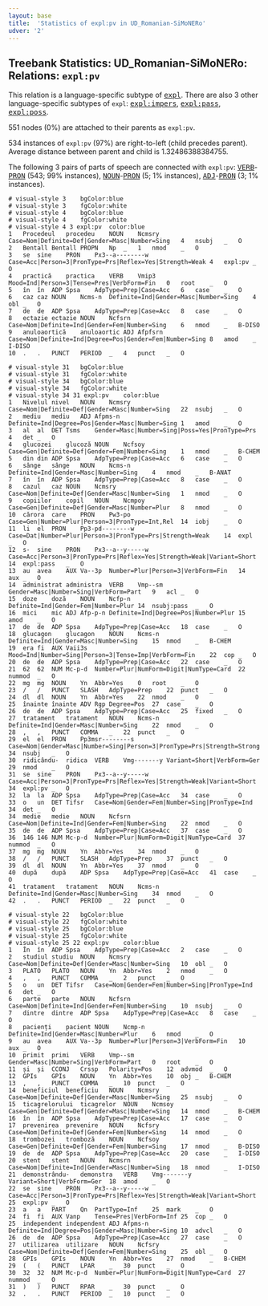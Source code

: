 ```yaml
---
layout: base
title:  'Statistics of expl:pv in UD_Romanian-SiMoNERo'
udver: '2'
---
```


## Treebank Statistics: UD_Romanian-SiMoNERo: Relations: `expl:pv`

This relation is a language-specific subtype of <tt><a href="ro_simonero-dep-expl.html">expl</a></tt>.
There are also 3 other language-specific subtypes of `expl`: <tt><a href="ro_simonero-dep-expl-impers.html">expl:impers</a></tt>, <tt><a href="ro_simonero-dep-expl-pass.html">expl:pass</a></tt>, <tt><a href="ro_simonero-dep-expl-poss.html">expl:poss</a></tt>.

551 nodes (0%) are attached to their parents as `expl:pv`.

534 instances of `expl:pv` (97%) are right-to-left (child precedes parent).
Average distance between parent and child is 1.32486388384755.

The following 3 pairs of parts of speech are connected with `expl:pv`: <tt><a href="ro_simonero-pos-VERB.html">VERB</a></tt>-<tt><a href="ro_simonero-pos-PRON.html">PRON</a></tt> (543; 99% instances), <tt><a href="ro_simonero-pos-NOUN.html">NOUN</a></tt>-<tt><a href="ro_simonero-pos-PRON.html">PRON</a></tt> (5; 1% instances), <tt><a href="ro_simonero-pos-ADJ.html">ADJ</a></tt>-<tt><a href="ro_simonero-pos-PRON.html">PRON</a></tt> (3; 1% instances).


~~~ conllu
# visual-style 3	bgColor:blue
# visual-style 3	fgColor:white
# visual-style 4	bgColor:blue
# visual-style 4	fgColor:white
# visual-style 4 3 expl:pv	color:blue
1	Procedeul	procedeu	NOUN	Ncmsry	Case=Nom|Definite=Def|Gender=Masc|Number=Sing	4	nsubj	_	O
2	Bentall	Bentall	PROPN	Np	_	1	nmod	_	O
3	se	sine	PRON	Px3--a--------w	Case=Acc|Person=3|PronType=Prs|Reflex=Yes|Strength=Weak	4	expl:pv	_	O
4	practică	practica	VERB	Vmip3	Mood=Ind|Person=3|Tense=Pres|VerbForm=Fin	0	root	_	O
5	în	în	ADP	Spsa	AdpType=Prep|Case=Acc	6	case	_	O
6	caz	caz	NOUN	Ncms-n	Definite=Ind|Gender=Masc|Number=Sing	4	obl	_	O
7	de	de	ADP	Spsa	AdpType=Prep|Case=Acc	8	case	_	O
8	ectazie	ectazie	NOUN	Ncfsrn	Case=Nom|Definite=Ind|Gender=Fem|Number=Sing	6	nmod	_	B-DISO
9	anuloaortică	anuloaortic	ADJ	Afpfsrn	Case=Nom|Definite=Ind|Degree=Pos|Gender=Fem|Number=Sing	8	amod	_	I-DISO
10	.	.	PUNCT	PERIOD	_	4	punct	_	O

~~~


~~~ conllu
# visual-style 31	bgColor:blue
# visual-style 31	fgColor:white
# visual-style 34	bgColor:blue
# visual-style 34	fgColor:white
# visual-style 34 31 expl:pv	color:blue
1	Nivelul	nivel	NOUN	Ncmsry	Case=Nom|Definite=Def|Gender=Masc|Number=Sing	22	nsubj	_	O
2	mediu	mediu	ADJ	Afpms-n	Definite=Ind|Degree=Pos|Gender=Masc|Number=Sing	1	amod	_	O
3	al	al	DET	Tsms	Gender=Masc|Number=Sing|Poss=Yes|PronType=Prs	4	det	_	O
4	glucozei	glucoză	NOUN	Ncfsoy	Case=Gen|Definite=Def|Gender=Fem|Number=Sing	1	nmod	_	B-CHEM
5	din	din	ADP	Spsa	AdpType=Prep|Case=Acc	6	case	_	O
6	sânge	sânge	NOUN	Ncms-n	Definite=Ind|Gender=Masc|Number=Sing	4	nmod	_	B-ANAT
7	în	în	ADP	Spsa	AdpType=Prep|Case=Acc	8	case	_	O
8	cazul	caz	NOUN	Ncmsry	Case=Nom|Definite=Def|Gender=Masc|Number=Sing	1	nmod	_	O
9	copiilor	copil	NOUN	Ncmpoy	Case=Gen|Definite=Def|Gender=Masc|Number=Plur	8	nmod	_	O
10	cărora	care	PRON	Pw3-po	Case=Gen|Number=Plur|Person=3|PronType=Int,Rel	14	iobj	_	O
11	li	el	PRON	Pp3-pd--------w	Case=Dat|Number=Plur|Person=3|PronType=Prs|Strength=Weak	14	expl	_	O
12	s-	sine	PRON	Px3--a--y-----w	Case=Acc|Person=3|PronType=Prs|Reflex=Yes|Strength=Weak|Variant=Short	14	expl:pass	_	O
13	au	avea	AUX	Va--3p	Number=Plur|Person=3|VerbForm=Fin	14	aux	_	O
14	administrat	administra	VERB	Vmp--sm	Gender=Masc|Number=Sing|VerbForm=Part	9	acl	_	O
15	doze	doză	NOUN	Ncfp-n	Definite=Ind|Gender=Fem|Number=Plur	14	nsubj:pass	_	O
16	mici	mic	ADJ	Afp-p-n	Definite=Ind|Degree=Pos|Number=Plur	15	amod	_	O
17	de	de	ADP	Spsa	AdpType=Prep|Case=Acc	18	case	_	O
18	glucagon	glucagon	NOUN	Ncms-n	Definite=Ind|Gender=Masc|Number=Sing	15	nmod	_	B-CHEM
19	era	fi	AUX	Vaii3s	Mood=Ind|Number=Sing|Person=3|Tense=Imp|VerbForm=Fin	22	cop	_	O
20	de	de	ADP	Spsa	AdpType=Prep|Case=Acc	22	case	_	O
21	62	62	NUM	Mc-p-d	Number=Plur|NumForm=Digit|NumType=Card	22	nummod	_	O
22	mg	mg	NOUN	Yn	Abbr=Yes	0	root	_	O
23	/	/	PUNCT	SLASH	AdpType=Prep	22	punct	_	O
24	dl	dl	NOUN	Yn	Abbr=Yes	22	nmod	_	O
25	înainte	înainte	ADV	Rgp	Degree=Pos	27	case	_	O
26	de	de	ADP	Spsa	AdpType=Prep|Case=Acc	25	fixed	_	O
27	tratament	tratament	NOUN	Ncms-n	Definite=Ind|Gender=Masc|Number=Sing	22	nmod	_	O
28	,	,	PUNCT	COMMA	_	22	punct	_	O
29	el	el	PRON	Pp3msr--------s	Case=Nom|Gender=Masc|Number=Sing|Person=3|PronType=Prs|Strength=Strong	34	nsubj	_	O
30	ridicându-	ridica	VERB	Vmg-------y	Variant=Short|VerbForm=Ger	29	nmod	_	O
31	se	sine	PRON	Px3--a--y-----w	Case=Acc|Person=3|PronType=Prs|Reflex=Yes|Strength=Weak|Variant=Short	34	expl:pv	_	O
32	la	la	ADP	Spsa	AdpType=Prep|Case=Acc	34	case	_	O
33	o	un	DET	Tifsr	Case=Nom|Gender=Fem|Number=Sing|PronType=Ind	34	det	_	O
34	medie	medie	NOUN	Ncfsrn	Case=Nom|Definite=Ind|Gender=Fem|Number=Sing	22	nmod	_	O
35	de	de	ADP	Spsa	AdpType=Prep|Case=Acc	37	case	_	O
36	146	146	NUM	Mc-p-d	Number=Plur|NumForm=Digit|NumType=Card	37	nummod	_	O
37	mg	mg	NOUN	Yn	Abbr=Yes	34	nmod	_	O
38	/	/	PUNCT	SLASH	AdpType=Prep	37	punct	_	O
39	dl	dl	NOUN	Yn	Abbr=Yes	37	nmod	_	O
40	după	după	ADP	Spsa	AdpType=Prep|Case=Acc	41	case	_	O
41	tratament	tratament	NOUN	Ncms-n	Definite=Ind|Gender=Masc|Number=Sing	34	nmod	_	O
42	.	.	PUNCT	PERIOD	_	22	punct	_	O

~~~


~~~ conllu
# visual-style 22	bgColor:blue
# visual-style 22	fgColor:white
# visual-style 25	bgColor:blue
# visual-style 25	fgColor:white
# visual-style 25 22 expl:pv	color:blue
1	În	în	ADP	Spsa	AdpType=Prep|Case=Acc	2	case	_	O
2	studiul	studiu	NOUN	Ncmsry	Case=Nom|Definite=Def|Gender=Masc|Number=Sing	10	obl	_	O
3	PLATO	PLATO	NOUN	Yn	Abbr=Yes	2	nmod	_	O
4	,	,	PUNCT	COMMA	_	2	punct	_	O
5	o	un	DET	Tifsr	Case=Nom|Gender=Fem|Number=Sing|PronType=Ind	6	det	_	O
6	parte	parte	NOUN	Ncfsrn	Case=Nom|Definite=Ind|Gender=Fem|Number=Sing	10	nsubj	_	O
7	dintre	dintre	ADP	Spsa	AdpType=Prep|Case=Acc	8	case	_	O
8	pacienți	pacient	NOUN	Ncmp-n	Definite=Ind|Gender=Masc|Number=Plur	6	nmod	_	O
9	au	avea	AUX	Va--3p	Number=Plur|Person=3|VerbForm=Fin	10	aux	_	O
10	primit	primi	VERB	Vmp--sm	Gender=Masc|Number=Sing|VerbForm=Part	0	root	_	O
11	și	și	CCONJ	Crssp	Polarity=Pos	12	advmod	_	O
12	GPIs	GPIs	NOUN	Yn	Abbr=Yes	10	obj	_	B-CHEM
13	,	,	PUNCT	COMMA	_	10	punct	_	O
14	beneficiul	beneficiu	NOUN	Ncmsry	Case=Nom|Definite=Def|Gender=Masc|Number=Sing	25	nsubj	_	O
15	ticagrelorului	ticagrelor	NOUN	Ncmsoy	Case=Gen|Definite=Def|Gender=Masc|Number=Sing	14	nmod	_	B-CHEM
16	în	în	ADP	Spsa	AdpType=Prep|Case=Acc	17	case	_	O
17	prevenirea	prevenire	NOUN	Ncfsry	Case=Nom|Definite=Def|Gender=Fem|Number=Sing	14	nmod	_	O
18	trombozei	tromboză	NOUN	Ncfsoy	Case=Gen|Definite=Def|Gender=Fem|Number=Sing	17	nmod	_	B-DISO
19	de	de	ADP	Spsa	AdpType=Prep|Case=Acc	20	case	_	I-DISO
20	stent	stent	NOUN	Ncmsrn	Case=Nom|Definite=Ind|Gender=Masc|Number=Sing	18	nmod	_	I-DISO
21	demonstrându-	demonstra	VERB	Vmg-------y	Variant=Short|VerbForm=Ger	18	amod	_	O
22	se	sine	PRON	Px3--a--y-----w	Case=Acc|Person=3|PronType=Prs|Reflex=Yes|Strength=Weak|Variant=Short	25	expl:pv	_	O
23	a	a	PART	Qn	PartType=Inf	25	mark	_	O
24	fi	fi	AUX	Vanp	Tense=Pres|VerbForm=Inf	25	cop	_	O
25	independent	independent	ADJ	Afpms-n	Definite=Ind|Degree=Pos|Gender=Masc|Number=Sing	10	advcl	_	O
26	de	de	ADP	Spsa	AdpType=Prep|Case=Acc	27	case	_	O
27	utilizarea	utilizare	NOUN	Ncfsry	Case=Nom|Definite=Def|Gender=Fem|Number=Sing	25	obl	_	O
28	GPIs	GPIs	NOUN	Yn	Abbr=Yes	27	nmod	_	B-CHEM
29	(	(	PUNCT	LPAR	_	30	punct	_	O
30	32	32	NUM	Mc-p-d	Number=Plur|NumForm=Digit|NumType=Card	27	nummod	_	O
31	)	)	PUNCT	RPAR	_	30	punct	_	O
32	.	.	PUNCT	PERIOD	_	10	punct	_	O

~~~


